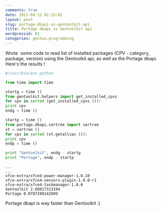 ```yaml
---
comments: true
date: 2011-04-12 02:15:01
layout: post
slug: portage-dbapi-vs-gentoolkit-api
title: Portage dbapi vs Gentoolkit api
wordpressid: 81
categories: gentoo,programming
---
```


Wrote  some code to read list of installed packages (CPV - category, package, version) using the Gentoolkit api, as well as the Portage dbapi. Here's the results !

```python
#!/usr/bin/env python

from time import time

startg = time ()
from gentoolkit.helpers import get_installed_cpvs
for cpv in sorted (get_installed_cpvs ()):
print cpv
endg = time ()

startp = time ()
from portage.dbapi.vartree import vartree
vt = vartree ()
for cpv in sorted (vt.getallcpv ()):
print cpv
endp = time ()

print "Gentoolkit", endg - startg
print "Portage", endp - startp
```
```
...
...
xfce-extra/xfce4-power-manager-1.0.10
xfce-extra/xfce4-sensors-plugin-1.0.0-r1
xfce-extra/xfce4-taskmanager-1.0.0
Gentoolkit 2.60817313194
Portage 0.0787289142609
```

Portage dbapi is way faster than Gentoolkit :)
